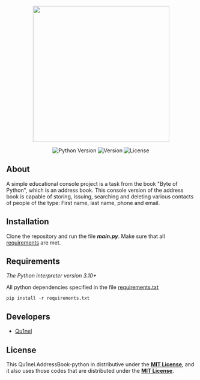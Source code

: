 <p align="center">
      <img src="https://cdn-icons-png.flaticon.com/512/677/677388.png" width="363">
</p>

<p align="center">
   <img src="https://img.shields.io/badge/Python-3.10%2B-blueviolet" alt="Python Version">
   <img src="https://img.shields.io/github/v/release/Qu1nel/AddressBook-python" alt="Version">
   <img src="https://img.shields.io/github/license/Qu1nel/AddressBook-python?color=brightgreen" alt="License">
</p>

## About

A simple educational console project is a task from the book "Byte of Python", which is an address book.
This console version of the address book is capable of storing, issuing, searching and deleting various contacts of people of the type: First name, last name, phone and email.

## Installation

Clone the repository and run the file ***main.py***.
Make sure that all [requirements](#requirements) are met.


## Requirements

_The Python interpreter version 3.10+_

All python dependencies specified in the file [requirements.txt](/requirements.txt)

    pip install -r requirements.txt

## Developers

- [Qu1nel](https://github.com/Qu1nel)

License
---
This Qu1nel.AddressBook-python in distributive under the __[MIT License](./LICENSE)__, and it also uses those codes that are distributed under the __[MIT License](./LICENSE)__.
